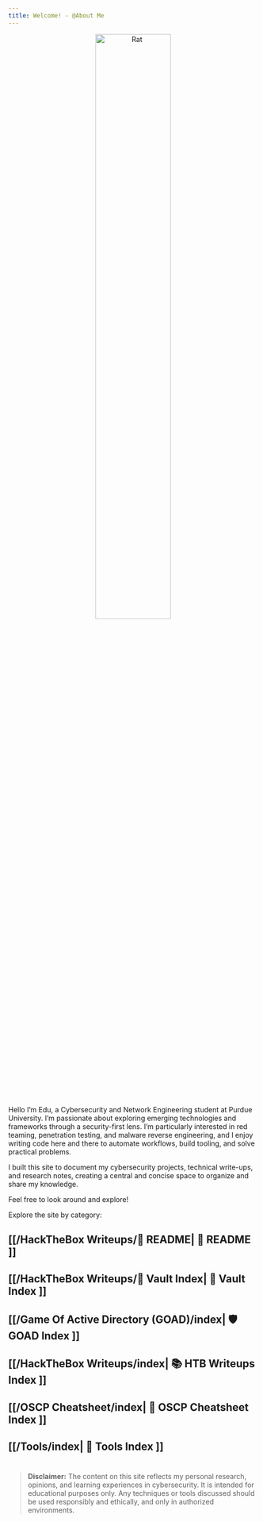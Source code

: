 ```yaml
---
title: Welcome! - @About Me
---
```


<p align="center">
  <img src="/img/rat.png" alt="Rat" width="55%">
</p>

Hello I’m Edu, a Cybersecurity and Network Engineering student at Purdue University. I’m passionate about exploring emerging technologies and frameworks through a security-first lens. I’m particularly interested in red teaming, penetration testing, and malware reverse engineering, and I enjoy writing code here and there to automate workflows, build tooling, and solve practical problems.

I built this site to document my cybersecurity projects, technical write-ups, and research notes, creating a central and concise space to organize and share my knowledge.


Feel free to look around and explore!

Explore the site by category:

## [[/HackTheBox Writeups/🧭 README| 🧭 README ]]
## [[/HackTheBox Writeups/🏦 Vault Index| 🏦 Vault Index ]]
## [[/Game Of Active Directory (GOAD)/index| 🛡️ GOAD Index ]]
## [[/HackTheBox Writeups/index| 📚 HTB Writeups Index ]]
## [[/OSCP Cheatsheet/index| 📘 OSCP Cheatsheet Index ]]
## [[/Tools/index| 🧰 Tools Index ]]

#

> **Disclaimer:** The content on this site reflects my personal research, opinions, and learning experiences in cybersecurity. It is intended for educational purposes only. Any techniques or tools discussed should be used responsibly and ethically, and only in authorized environments.
